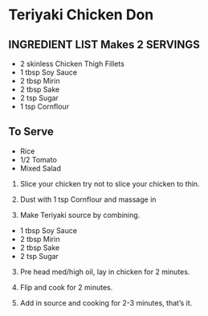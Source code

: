 # Teriyaki Chicken Don 

## INGREDIENT LIST Makes 2 SERVINGS
* 2 skinless Chicken Thigh Fillets 
* 1 tbsp Soy Sauce
* 2 tbsp Mirin
* 2 tbsp Sake
* 2 tsp Sugar
* 1 tsp Cornflour 

## To Serve
* Rice
* 1/2 Tomato
* Mixed Salad
	

1) Slice your chicken try not to slice your chicken to thin.

2) Dust with 1 tsp Cornflour and massage in

3) Make Teriyaki source by combining.
* 1 tbsp Soy Sauce
* 2 tbsp Mirin
* 2 tbsp Sake
* 2 tsp Sugar


3) Pre head med/high oil, lay in chicken for 2 minutes.
4) Flip and cook for 2 minutes.

5) Add in source and cooking for 2-3 minutes, that’s it.
